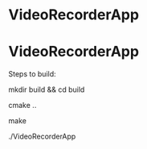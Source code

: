 # VideoRecorderApp
# VideoRecorderApp

Steps to build:

mkdir build && cd build

cmake ..

make

./VideoRecorderApp
